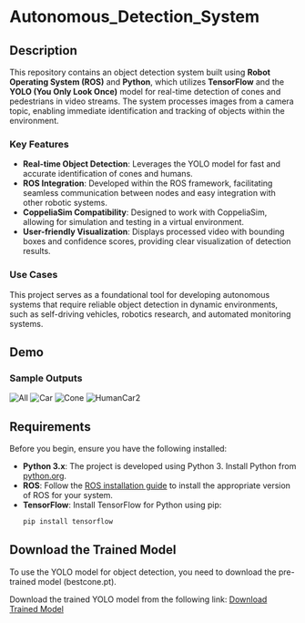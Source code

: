 # Autonomous_Detection_System

## Description

This repository contains an object detection system built using **Robot Operating System (ROS)** and **Python**, which utilizes **TensorFlow** and the **YOLO (You Only Look Once)** model for real-time detection of cones and pedestrians in video streams. The system processes images from a camera topic, enabling immediate identification and tracking of objects within the environment.

### Key Features

- **Real-time Object Detection**: Leverages the YOLO model for fast and accurate identification of cones and humans.
- **ROS Integration**: Developed within the ROS framework, facilitating seamless communication between nodes and easy integration with other robotic systems.
- **CoppeliaSim Compatibility**: Designed to work with CoppeliaSim, allowing for simulation and testing in a virtual environment.
- **User-friendly Visualization**: Displays processed video with bounding boxes and confidence scores, providing clear visualization of detection results.

### Use Cases

This project serves as a foundational tool for developing autonomous systems that require reliable object detection in dynamic environments, such as self-driving vehicles, robotics research, and automated monitoring systems.

## Demo

### Sample Outputs
![All](https://github.com/user-attachments/assets/1c6669e6-dc7a-46ce-83bc-e5bd7c9e2591)
![Car](https://github.com/user-attachments/assets/2dd5d1cd-e05a-4a04-8c73-57183a56730f)
![Cone](https://github.com/user-attachments/assets/0d1e4b88-157d-4362-b85e-8461aaeeea48)
![HumanCar2](https://github.com/user-attachments/assets/05eb7f0a-d596-4268-b342-ba5dfde6d386)

## Requirements

Before you begin, ensure you have the following installed:

- **Python 3.x**: The project is developed using Python 3. Install Python from [python.org](https://www.python.org/).
- **ROS**: Follow the [ROS installation guide](http://wiki.ros.org/ROS/Installation) to install the appropriate version of ROS for your system.
- **TensorFlow**: Install TensorFlow for Python using pip:
  ```bash
  pip install tensorflow

## Download the Trained Model
To use the YOLO model for object detection, you need to download the pre-trained model (bestcone.pt).

Download the trained YOLO model from the following link:
[Download Trained Model](https://drive.google.com/file/d/10MSY-K8sMaXu0xdKcFZHxpcTRBHfAB9G/view?usp=sharing)

